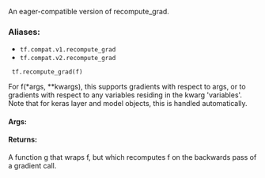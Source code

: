 
An eager-compatible version of recompute_grad.
### Aliases:
- `tf.compat.v1.recompute_grad`
- `tf.compat.v2.recompute_grad`

```
 tf.recompute_grad(f)
```

For f(*args, **kwargs), this supports gradients with respect to args, or to gradients with respect to any variables residing in the kwarg 'variables'. Note that for keras layer and model objects, this is handled automatically.
#### Args:
#### Returns:

A function g that wraps f, but which recomputes f on the backwards pass of a gradient call.
